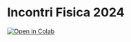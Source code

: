 # Incontri Fisica 2024

[![Open in Colab](https://colab.research.google.com/assets/colab-badge.svg)](https://colab.research.google.com/github/smhanti/incontri-fisica-2024/blob/main/CalibrazioneCuNiZn_Monete.ipynb)

